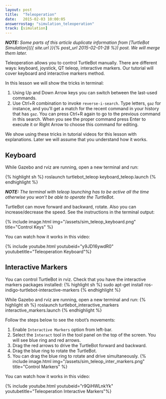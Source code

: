 ```yaml
---
layout: post
title:  "Teleoperation"
date:   2015-02-03 10:00:05
answerrostag: "simulation_teleoperation"
track: [simulation]
---
```


***NOTE:*** *Some parts of this article duplicate information from [TurtleBot Simulation]({{ site.url }}{% post_url 2015-02-01-28 %}) post. We will merge them later.*

Teleoperation allows you to control TurtleBot manually. There are different ways: keyboard, joystick,  QT teleop, interactive markers. Our tutorial will cover keyboard and interactive markers method.

In this lesson we will show the tricks in terminal:

1. Using Up and Down Arrow keys you can switch between the last-used commands.
2. Use Ctrl+R combination to invoke  `reverse-i-search`. Type letters, `gaz` for instance, and you'll get a match for the recent command in your history that has `gaz`. You can press Ctrl+R again to go to the previous command in this search. When you see the proper command press Enter to execute it or Right Arrow to choose this command for editing.

We show using these tricks in tutorial videos for this lesson with explanations. Later we will assume that you understand how it works.

## Keyboard

While Gazebo and rviz are running, open a new terminal and run:

{% highlight sh %}
roslaunch turtlebot_teleop keyboard_teleop.launch
{% endhighlight %}

***NOTE:*** *The terminal with teleop launching has to be active all the time otherwise you won’t be able to operate the TurtleBot.*

TurtleBot can move forward and backward, rotate. Also you can increase/decrease the speed. See the instructions in the terminal output:

{% include image.html img="/assets/sim_teleop_keyboard.png" title="Control Keys" %}

You can watch how it works in this video:

{% include youtube.html youtubeid="y9JD16ywdR0" youtubetitle="Teleoperation Keyboard"%}

## Interactive Markers

You can control TurtleBot in rviz. Check that you have the interactive markers packages installed:
{% highlight sh %}
sudo apt-get install ros-indigo-turtlebot-interactive-markers
{% endhighlight %}

While Gazebo and rviz are running, open a new terminal and run:
{% highlight sh %}
roslaunch turtlebot_interactive_markers interactive_markers.launch
{% endhighlight %}

Follow the steps below to see the robot’s movements:

1. Enable `Interactive Markers` option from left-bar.
2. Select the `Interact` tool in the tool panel on the top of the screen. You will see blue ring and red arrows. 
3. Drag the red arrows to drive the TurtleBot forward and backward.
4. Drag the blue ring to rotate the TurtleBot.
5. You can drag the blue ring to rotate and drive simultaneously.
{% include image.html img="/assets/sim_teleop_inter_markers.png" title="Control Markers" %}

You can watch how it works in this video:

{% include youtube.html youtubeid="r9QiHWLnkYk" youtubetitle="Teleoperation Interactive Markers"%}
